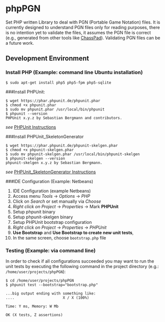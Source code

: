 # phpPGN
Set PHP written Library to deal with PGN (Portable Game Notation) files. It is currently designed to understand PGN files only for reading purposes, there is no intention yet to validate the files, it assumes the PGN file is correct (e.g., generated from other tools like [ChassPad](http://www.wmlsoftware.com/chesspad.html)). Validating PGN files can be a future work.

## Development Environment
### Install PHP (Example: command line Ubuntu installation)
```
$ sudo apt-get install php5 php5-fpm php5-sqlite
```

###Install PHPUnit:
```
$ wget https://phar.phpunit.de/phpunit.phar
$ chmod +x phpunit.phar
$ sudo mv phpunit.phar /usr/local/bin/phpunit
$ phpunit --version
PHPUnit x.y.z by Sebastian Bergmann and contributors.
```
*see* [PHPUnit Instructions](https://phpunit.de/manual/current/en/installation.html)

###Install PHPUnit_SkeletonGenerator
```
$ wget https://phar.phpunit.de/phpunit-skelgen.phar
$ chmod +x phpunit-skelgen.phar
$ sudo mv phpunit-skelgen.phar /usr/local/bin/phpunit-skelgen
$ phpunit-skelgen --version
phpunit-skelgen x.y.z by Sebastian Bergmann.
```
*see* [PHPUnit_SkeletonGenerator Instructions](https://github.com/sebastianbergmann/phpunit-skeleton-generator)

###IDE Configuration (Example: Netbeans)
1. IDE Configuration (example Netbeans)
 1. Access menu *Tools* -> *Options* -> *PHP*
 2. Click on *Search* or set manually via *Choose*
2. *Right click on Project* -> *Properties* -> Mark **PHPUnit**
 1. Setup phpunit binary
 2. Setup phpunit-skelgen binary
 3. Setup PHPUnit bootstrap configuration
3. *Right click on Project* -> *Properties* -> *PHPUnit*
 1. **Use Bootstrap** and **Use Bootstrap to create new unit tests**, 
 2. In the same screen, choose `bootstrap.php` file

### Testing (Example: via command line)
In order to check if all configurations succeeded you may want to run the unit tests by executing the following command in the project directory (e.g.: `/home/user/projects/phpPGN`):
```
$ cd /home/user/projects/phpPGN
$ phpunit test --bootstrap="bootstrap.php"

...big output ending with something like:
....                      X / X (100%)

Time: Y ms, Memory: W Mb

OK (X tests, Z assertions)
```

